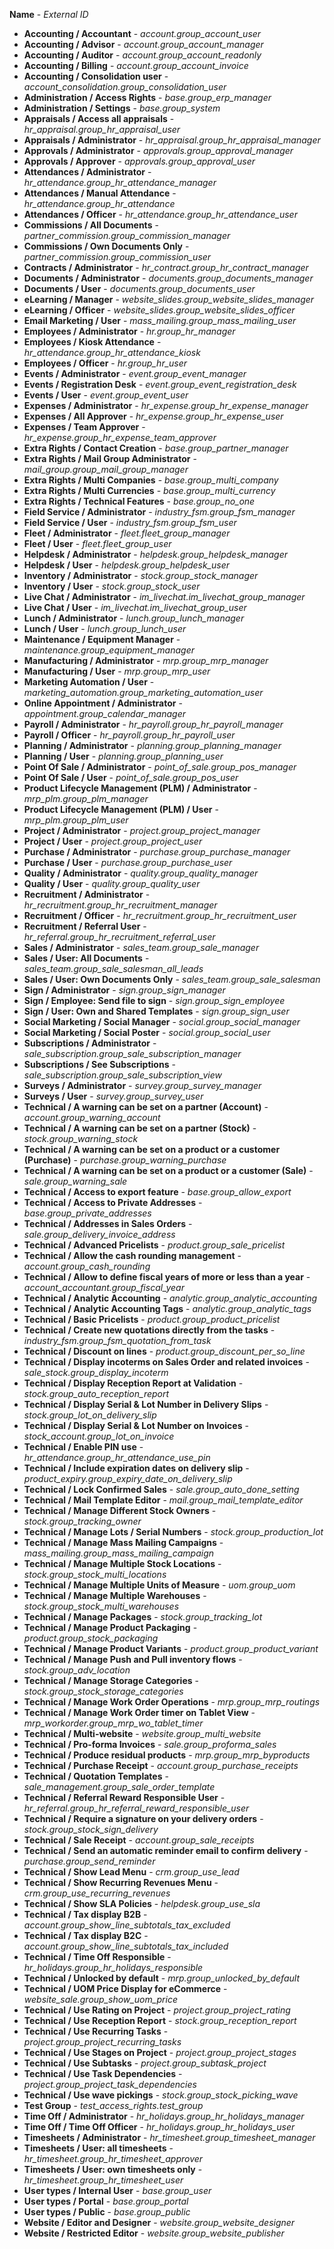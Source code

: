 **Name** - *External ID*

- **Accounting / Accountant** - *account.group_account_user*
- **Accounting / Advisor** - *account.group_account_manager*
- **Accounting / Auditor** - *account.group_account_readonly*
- **Accounting / Billing** - *account.group_account_invoice*
- **Accounting / Consolidation user** - *account_consolidation.group_consolidation_user*
- **Administration / Access Rights** - *base.group_erp_manager*
- **Administration / Settings** - *base.group_system*
- **Appraisals / Access all appraisals** - *hr_appraisal.group_hr_appraisal_user*
- **Appraisals / Administrator** - *hr_appraisal.group_hr_appraisal_manager*
- **Approvals / Administrator** - *approvals.group_approval_manager*
- **Approvals / Approver** - *approvals.group_approval_user*
- **Attendances / Administrator** - *hr_attendance.group_hr_attendance_manager*
- **Attendances / Manual Attendance** - *hr_attendance.group_hr_attendance*
- **Attendances / Officer** - *hr_attendance.group_hr_attendance_user*
- **Commissions / All Documents** - *partner_commission.group_commission_manager*
- **Commissions / Own Documents Only** - *partner_commission.group_commission_user*
- **Contracts / Administrator** - *hr_contract.group_hr_contract_manager*
- **Documents / Administrator** - *documents.group_documents_manager*
- **Documents / User** - *documents.group_documents_user*
- **eLearning / Manager** - *website_slides.group_website_slides_manager*
- **eLearning / Officer** - *website_slides.group_website_slides_officer*
- **Email Marketing / User** - *mass_mailing.group_mass_mailing_user*
- **Employees / Administrator** - *hr.group_hr_manager*
- **Employees / Kiosk Attendance** - *hr_attendance.group_hr_attendance_kiosk*
- **Employees / Officer** - *hr.group_hr_user*
- **Events / Administrator** - *event.group_event_manager*
- **Events / Registration Desk** - *event.group_event_registration_desk*
- **Events / User** - *event.group_event_user*
- **Expenses / Administrator** - *hr_expense.group_hr_expense_manager*
- **Expenses / All Approver** - *hr_expense.group_hr_expense_user*
- **Expenses / Team Approver** - *hr_expense.group_hr_expense_team_approver*
- **Extra Rights / Contact Creation** - *base.group_partner_manager*
- **Extra Rights / Mail Group Administrator** - *mail_group.group_mail_group_manager*
- **Extra Rights / Multi Companies** - *base.group_multi_company*
- **Extra Rights / Multi Currencies** - *base.group_multi_currency*
- **Extra Rights / Technical Features** - *base.group_no_one*
- **Field Service / Administrator** - *industry_fsm.group_fsm_manager*
- **Field Service / User** - *industry_fsm.group_fsm_user*
- **Fleet / Administrator** - *fleet.fleet_group_manager*
- **Fleet / User** - *fleet.fleet_group_user*
- **Helpdesk / Administrator** - *helpdesk.group_helpdesk_manager*
- **Helpdesk / User** - *helpdesk.group_helpdesk_user*
- **Inventory / Administrator** - *stock.group_stock_manager*
- **Inventory / User** - *stock.group_stock_user*
- **Live Chat / Administrator** - *im_livechat.im_livechat_group_manager*
- **Live Chat / User** - *im_livechat.im_livechat_group_user*
- **Lunch / Administrator** - *lunch.group_lunch_manager*
- **Lunch / User** - *lunch.group_lunch_user*
- **Maintenance / Equipment Manager** - *maintenance.group_equipment_manager*
- **Manufacturing / Administrator** - *mrp.group_mrp_manager*
- **Manufacturing / User** - *mrp.group_mrp_user*
- **Marketing Automation / User** - *marketing_automation.group_marketing_automation_user*
- **Online Appointment / Administrator** - *appointment.group_calendar_manager*
- **Payroll / Administrator** - *hr_payroll.group_hr_payroll_manager*
- **Payroll / Officer** - *hr_payroll.group_hr_payroll_user*
- **Planning / Administrator** - *planning.group_planning_manager*
- **Planning / User** - *planning.group_planning_user*
- **Point Of Sale / Administrator** - *point_of_sale.group_pos_manager*
- **Point Of Sale / User** - *point_of_sale.group_pos_user*
- **Product Lifecycle Management (PLM) / Administrator** - *mrp_plm.group_plm_manager*
- **Product Lifecycle Management (PLM) / User** - *mrp_plm.group_plm_user*
- **Project / Administrator** - *project.group_project_manager*
- **Project / User** - *project.group_project_user*
- **Purchase / Administrator** - *purchase.group_purchase_manager*
- **Purchase / User** - *purchase.group_purchase_user*
- **Quality / Administrator** - *quality.group_quality_manager*
- **Quality / User** - *quality.group_quality_user*
- **Recruitment / Administrator** - *hr_recruitment.group_hr_recruitment_manager*
- **Recruitment / Officer** - *hr_recruitment.group_hr_recruitment_user*
- **Recruitment / Referral User** - *hr_referral.group_hr_recruitment_referral_user*
- **Sales / Administrator** - *sales_team.group_sale_manager*
- **Sales / User: All Documents** - *sales_team.group_sale_salesman_all_leads*
- **Sales / User: Own Documents Only** - *sales_team.group_sale_salesman*
- **Sign / Administrator** - *sign.group_sign_manager*
- **Sign / Employee: Send file to sign** - *sign.group_sign_employee*
- **Sign / User: Own and Shared Templates** - *sign.group_sign_user*
- **Social Marketing / Social Manager** - *social.group_social_manager*
- **Social Marketing / Social Poster** - *social.group_social_user*
- **Subscriptions / Administrator** - *sale_subscription.group_sale_subscription_manager*
- **Subscriptions / See Subscriptions** - *sale_subscription.group_sale_subscription_view*
- **Surveys / Administrator** - *survey.group_survey_manager*
- **Surveys / User** - *survey.group_survey_user*
- **Technical / A warning can be set on a partner (Account)** - *account.group_warning_account*
- **Technical / A warning can be set on a partner (Stock)** - *stock.group_warning_stock*
- **Technical / A warning can be set on a product or a customer (Purchase)** - *purchase.group_warning_purchase*
- **Technical / A warning can be set on a product or a customer (Sale)** - *sale.group_warning_sale*
- **Technical / Access to export feature** - *base.group_allow_export*
- **Technical / Access to Private Addresses** - *base.group_private_addresses*
- **Technical / Addresses in Sales Orders** - *sale.group_delivery_invoice_address*
- **Technical / Advanced Pricelists** - *product.group_sale_pricelist*
- **Technical / Allow the cash rounding management** - *account.group_cash_rounding*
- **Technical / Allow to define fiscal years of more or less than a year** - *account_accountant.group_fiscal_year*
- **Technical / Analytic Accounting** - *analytic.group_analytic_accounting*
- **Technical / Analytic Accounting Tags** - *analytic.group_analytic_tags*
- **Technical / Basic Pricelists** - *product.group_product_pricelist*
- **Technical / Create new quotations directly from the tasks** - *industry_fsm.group_fsm_quotation_from_task*
- **Technical / Discount on lines** - *product.group_discount_per_so_line*
- **Technical / Display incoterms on Sales Order and related invoices** - *sale_stock.group_display_incoterm*
- **Technical / Display Reception Report at Validation** - *stock.group_auto_reception_report*
- **Technical / Display Serial & Lot Number in Delivery Slips** - *stock.group_lot_on_delivery_slip*
- **Technical / Display Serial & Lot Number on Invoices** - *stock_account.group_lot_on_invoice*
- **Technical / Enable PIN use** - *hr_attendance.group_hr_attendance_use_pin*
- **Technical / Include expiration dates on delivery slip** - *product_expiry.group_expiry_date_on_delivery_slip*
- **Technical / Lock Confirmed Sales** - *sale.group_auto_done_setting*
- **Technical / Mail Template Editor** - *mail.group_mail_template_editor*
- **Technical / Manage Different Stock Owners** - *stock.group_tracking_owner*
- **Technical / Manage Lots / Serial Numbers** - *stock.group_production_lot*
- **Technical / Manage Mass Mailing Campaigns** - *mass_mailing.group_mass_mailing_campaign*
- **Technical / Manage Multiple Stock Locations** - *stock.group_stock_multi_locations*
- **Technical / Manage Multiple Units of Measure** - *uom.group_uom*
- **Technical / Manage Multiple Warehouses** - *stock.group_stock_multi_warehouses*
- **Technical / Manage Packages** - *stock.group_tracking_lot*
- **Technical / Manage Product Packaging** - *product.group_stock_packaging*
- **Technical / Manage Product Variants** - *product.group_product_variant*
- **Technical / Manage Push and Pull inventory flows** - *stock.group_adv_location*
- **Technical / Manage Storage Categories** - *stock.group_stock_storage_categories*
- **Technical / Manage Work Order Operations** - *mrp.group_mrp_routings*
- **Technical / Manage Work Order timer on Tablet View** - *mrp_workorder.group_mrp_wo_tablet_timer*
- **Technical / Multi-website** - *website.group_multi_website*
- **Technical / Pro-forma Invoices** - *sale.group_proforma_sales*
- **Technical / Produce residual products** - *mrp.group_mrp_byproducts*
- **Technical / Purchase Receipt** - *account.group_purchase_receipts*
- **Technical / Quotation Templates** - *sale_management.group_sale_order_template*
- **Technical / Referral Reward Responsible User** - *hr_referral.group_hr_referral_reward_responsible_user*
- **Technical / Require a signature on your delivery orders** - *stock.group_stock_sign_delivery*
- **Technical / Sale Receipt** - *account.group_sale_receipts*
- **Technical / Send an automatic reminder email to confirm delivery** - *purchase.group_send_reminder*
- **Technical / Show Lead Menu** - *crm.group_use_lead*
- **Technical / Show Recurring Revenues Menu** - *crm.group_use_recurring_revenues*
- **Technical / Show SLA Policies** - *helpdesk.group_use_sla*
- **Technical / Tax display B2B** - *account.group_show_line_subtotals_tax_excluded*
- **Technical / Tax display B2C** - *account.group_show_line_subtotals_tax_included*
- **Technical / Time Off Responsible** - *hr_holidays.group_hr_holidays_responsible*
- **Technical / Unlocked by default** - *mrp.group_unlocked_by_default*
- **Technical / UOM Price Display for eCommerce** - *website_sale.group_show_uom_price*
- **Technical / Use Rating on Project** - *project.group_project_rating*
- **Technical / Use Reception Report** - *stock.group_reception_report*
- **Technical / Use Recurring Tasks** - *project.group_project_recurring_tasks*
- **Technical / Use Stages on Project** - *project.group_project_stages*
- **Technical / Use Subtasks** - *project.group_subtask_project*
- **Technical / Use Task Dependencies** - *project.group_project_task_dependencies*
- **Technical / Use wave pickings** - *stock.group_stock_picking_wave*
- **Test Group** - *test_access_rights.test_group*
- **Time Off / Administrator** - *hr_holidays.group_hr_holidays_manager*
- **Time Off / Time Off Officer** - *hr_holidays.group_hr_holidays_user*
- **Timesheets / Administrator** - *hr_timesheet.group_timesheet_manager*
- **Timesheets / User: all timesheets** - *hr_timesheet.group_hr_timesheet_approver*
- **Timesheets / User: own timesheets only** - *hr_timesheet.group_hr_timesheet_user*
- **User types / Internal User** - *base.group_user*
- **User types / Portal** - *base.group_portal*
- **User types / Public** - *base.group_public*
- **Website / Editor and Designer** - *website.group_website_designer*
- **Website / Restricted Editor** - *website.group_website_publisher*
